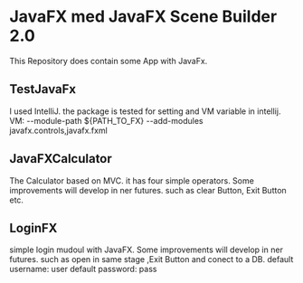 # JavaFX med JavaFX Scene Builder 2.0

This Repository does contain some App with JavaFx.

## TestJavaFx 

I used IntelliJ. the package is tested for setting and VM variable in intellij.
VM: 
--module-path ${PATH_TO_FX} --add-modules javafx.controls,javafx.fxml

## JavaFXCalculator 

The Calculator based on MVC. it has four simple operators. Some improvements will develop in ner futures.  such as clear Button, Exit Button etc.

## LoginFX

simple login mudoul with JavaFX. Some improvements will develop in ner futures.  such as open in same stage ,Exit Button and conect to a DB.
default username: user
default password: pass
